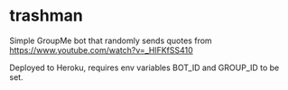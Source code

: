 # trashman
Simple GroupMe bot that randomly sends quotes from https://www.youtube.com/watch?v=_HlFKfSS410

Deployed to Heroku, requires env variables BOT_ID and GROUP_ID to be set.
